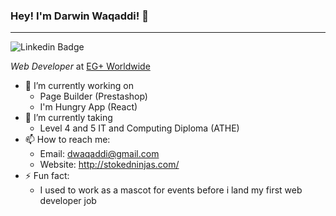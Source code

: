 ### Hey! I'm Darwin Waqaddi! 👋
---
![Linkedin Badge](https://img.shields.io/badge/-dwaqaddi-blue?style=flat-square&logo=Linkedin&logoColor=white&link=https://www.linkedin.com/in/waqaddi/)

*Web Developer* at [EG+ Worldwide](https://www.egplusww.com/en/)

- 🔭 I’m currently working on
  - Page Builder (Prestashop)
  - I'm Hungry App (React)
- 🌱 I’m currently taking
  - Level 4 and 5 IT and Computing Diploma (ATHE)
- 📫 How to reach me:
  - Email: dwaqaddi@gmail.com
  - Website: http://stokedninjas.com/
- ⚡ Fun fact:
  - I used to work as a mascot for events before i land my first web developer job

